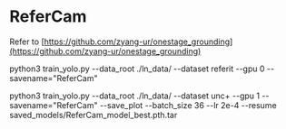 # ReferCam

Refer to [https://github.com/zyang-ur/onestage_grounding](https://github.com/zyang-ur/onestage_grounding)

python3 train_yolo.py --data_root ./ln_data/ --dataset referit   --gpu 0 --savename="ReferCam"


python3 train_yolo.py --data_root ./ln_data/ --dataset unc+ --gpu 1 --savename="ReferCam" --save_plot --batch_size 36 --lr 2e-4 --resume saved_models/ReferCam_model_best.pth.tar
